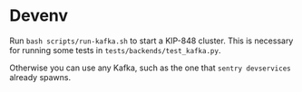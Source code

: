 # Devenv

Run `bash scripts/run-kafka.sh` to start a KIP-848 cluster. This is necessary for running some tests in `tests/backends/test_kafka.py`.

Otherwise you can use any Kafka, such as the one that `sentry devservices` already spawns.

